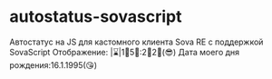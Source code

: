 # autostatus-sovascript
Автостатус на JS для кастомного клиента Sova RE с поддержкой SovaScript
Отображение: |⌛|1⃣5⃣:2⃣2⃣(😎) Дата моего дня рождения:16.1.1995(😘)
